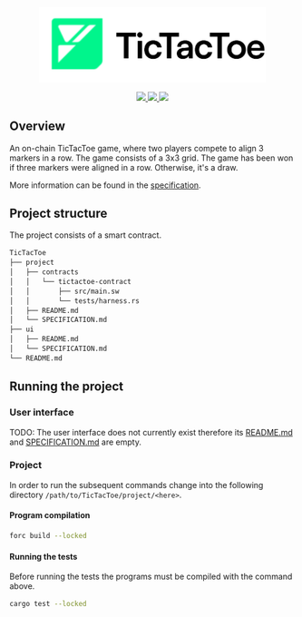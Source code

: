 <p align="center">
    <picture>
        <source media="(prefers-color-scheme: dark)" srcset=".docs/tictactoe-logo-dark-theme.png">
        <img alt="SwayApps TicTacToe Logo" width="400px" src=".docs/tictactoe-logo-light-theme.png">
    </picture>
</p>

<p align="center">
    <a href="https://crates.io/crates/forc/0.42.1" alt="forc">
        <img src="https://img.shields.io/badge/forc-v0.42.1-orange" />
    </a>
    <a href="https://crates.io/crates/fuel-core/0.18.3" alt="fuel-core">
        <img src="https://img.shields.io/badge/fuel--core-v0.18.3-yellow" />
    </a>
    <a href="https://crates.io/crates/fuels/0.43.0" alt="forc">
        <img src="https://img.shields.io/badge/fuels-v0.43.0-blue" />
    </a>
</p>

## Overview

An on-chain TicTacToe game, where two players compete to align 3 markers in a row. The game consists of a 3x3 grid.
The game has been won if three markers were aligned in a row. Otherwise, it's a draw.

More information can be found in the [specification](./project/SPECIFICATION.md).

## Project structure

The project consists of a smart contract.

```sh
TicTacToe
├── project
│   ├── contracts
│   │   └── tictactoe-contract
│   │       ├── src/main.sw
│   │       └── tests/harness.rs
│   ├── README.md
│   └── SPECIFICATION.md
├── ui
│   ├── README.md
│   └── SPECIFICATION.md
└── README.md
```

## Running the project

### User interface

TODO: The user interface does not currently exist therefore its [README.md](ui/README.md) and [SPECIFICATION.md](ui/SPECIFICATION.md) are empty.

### Project

In order to run the subsequent commands change into the following directory `/path/to/TicTacToe/project/<here>`.

#### Program compilation

```bash
forc build --locked
```

#### Running the tests

Before running the tests the programs must be compiled with the command above.

```bash
cargo test --locked
```
